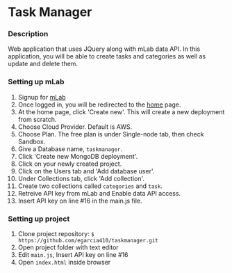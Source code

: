 # Task Manager

### Description
Web application that uses JQuery along with mLab data API. In this application, you will be able to create tasks and categories as well as update and delete them.

### Setting up mLab
1. Signup for [mLab](https://mlab.com/)
2. Once logged in, you will be redirected to the [home](https://mlab.com/home) page.
3. At the home page, click 'Create new'. This will create a new deployment from scratch.
4. Choose Cloud Provider. Default is AWS.
5. Choose Plan. The free plan is under Single-node tab, then check Sandbox.
6. Give a Database name, `taskmanager`.
7. Click 'Create new MongoDB deployment'.
8. Click on your newly created project.
9. Click on the Users tab and 'Add database user'.
10. Under Collections tab, click 'Add collection'.
11. Create two collections called `categories` and `task`.
12. Retreive API key from mLab and Enable data API access.
13. Insert API key on line #16 in the main.js file.

### Setting up project
1. Clone project repository: `$ https://github.com/egarcia410/taskmanager.git`
2. Open project folder with text editor
3. Edit `main.js`, Insert API key on line #16
4. Open `index.html` inside browser
